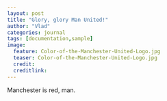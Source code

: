 ```yaml
---
layout: post
title: "Glory, glory Man United!"
author: "Vlad"
categories: journal
tags: [documentation,sample]
image:
  feature: Color-of-the-Manchester-United-Logo.jpg
  teaser: Color-of-the-Manchester-United-Logo.jpg
  credit:
  creditlink:
---
```


Manchester is red, man.